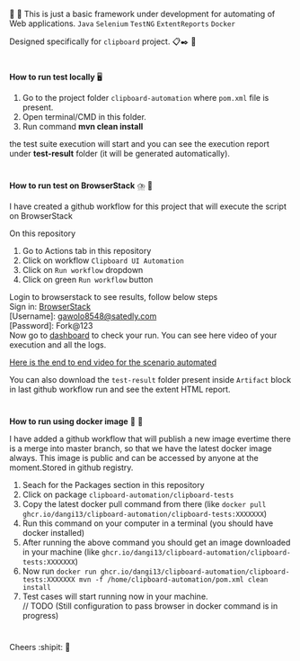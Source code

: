  :seedling: :seedling: This is just a basic framework under development for automating of Web applications.  `Java` `Selenium` `TestNG` `ExtentReports` `Docker`

 Designed specifically for `clipboard` project. :clipboard::black_nib: :paperclip:   
 
 #
 
**How to run test locally** :desktop_computer:    

1. Go to the project folder `clipboard-automation` where `pom.xml` file is present.
2. Open terminal/CMD in this folder.   
3. Run command **mvn clean install**   

the test suite execution will start and you can see the execution report under **test-result** folder (it will be generated automatically).
#

**How to run test on BrowserStack**   :cloud_with_lightning_and_rain:   :rocket:  

I have created a github workflow for this project that will execute the script on BrowserStack  

On this repository   

1. Go to Actions tab in this repository
2. Click on workflow `Clipboard UI Automation`
3. Click on `Run workflow` dropdown 
4. Click on green `Run workflow` button   

Login to browserstack to see results, follow below steps   
Sign in: [BrowserStack](https://www.browserstack.com/users/sign_in )  
[Username]: gawolo8548@satedly.com   
[Password]: Fork@123   
Now go to [dashboard](https://automate.browserstack.com/dashboard/v2/builds)  to check your run. You can see here video of your execution and all the logs.

[Here is the end to end video for the scenario automated](https://automate.browserstack.com/dashboard/v2/builds/71c5d234ce3596b44d0bbbb56f273b1ef5d40b64/sessions/53ce06ef7d2a670dd8951b9673e6becb164e99ce)

You can also download the `test-result` folder present inside `Artifact` block in last github workflow run and see the extent HTML report.  
#

**How to run using docker image** :whale:   :rocket:  

I have added a github workflow that will publish a new image evertime there is a merge into master branch, so that we have the latest docker image always.
This image is public and can be accessed by anyone at the moment.Stored in github registry.


1. Seach for the Packages section in this repository 
2. Click on package `clipboard-automation/clipboard-tests`
3. Copy the latest docker pull command from there (like `docker pull ghcr.io/dangi13/clipboard-automation/clipboard-tests:XXXXXXX`)
4. Run this command on your computer in a terminal (you should have docker installed)
5. After running the above command you should get an image downloaded in your machine (like `ghcr.io/dangi13/clipboard-automation/clipboard-tests:XXXXXXX`)
6. Now run `docker run ghcr.io/dangi13/clipboard-automation/clipboard-tests:XXXXXXX mvn -f /home/clipboard-automation/pom.xml clean install
`
7. Test cases will start running now in your machine.   
// TODO (Still configuration to pass browser in docker command is in progress)
#

Cheers :shipit: :tada:



